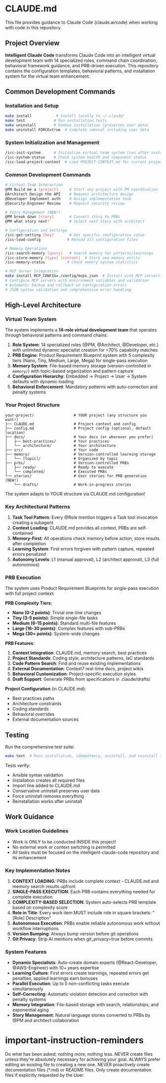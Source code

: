 # CLAUDE.md

This file provides guidance to Claude Code (claude.ai/code) when working with code in this repository.

## Project Overview

**Intelligent Claude Code** transforms Claude Code into an intelligent virtual development team with 14 specialized roles, command chain coordination, behavioral framework guidance, and PRB-driven execution. This repository contains the configuration templates, behavioral patterns, and installation system for the virtual team enhancement.

## Common Development Commands

### Installation and Setup
```bash
make install           # Install locally to ~/.claude/
make test             # Run installation tests
make uninstall        # Remove installation (preserves user data)
make uninstall FORCE=true  # Complete removal including user data
```

### System Initialization and Management
```bash
/icc-init-system      # Initialize virtual team system (run after installation)
/icc-system-status    # Check system health and component status
/icc-load-project-context  # Load PROJECT-CONTEXT.md for current project
```

### Common Development Commands
```bash
# Virtual Team Interaction
@PM Build me a [project]     # Start any project with PM coordination
@Architect Design the API    # Request architecture design
@Developer Implement auth    # Assign implementation task
@Security-Engineer Review    # Request security review

# Story Management (NEW!)
@PM break down [story]       # Convert story to PRBs
@PM what story next?         # Select next story with architect

# Configuration and Settings
/icc-get-setting [key]       # Get specific configuration value
/icc-load-config            # Reload all configuration files

# Memory Operations
/icc-search-memory [query]   # Search memory for patterns/learnings
/icc-store-memory [type] [content]  # Store new memory entity
/icc-memory-status          # Check memory system statistics

# MCP Server Integration
make install MCP_CONFIG=./config/mcps.json  # Install with MCP servers
# Configure MCP servers with environment variables and validation
# Automatic backup and rollback on configuration errors
# JSON syntax validation and comprehensive error handling
```

## High-Level Architecture

### Virtual Team System
The system implements a **14-role virtual development team** that operates through behavioral patterns and command chains:

1. **Role System**: 14 specialized roles (@PM, @Architect, @Developer, etc.) with unlimited dynamic specialist creation for <70% capability matches
2. **PRB Engine**: Product Requirement Blueprint system with 5 complexity tiers (Nano, Tiny, Medium, Large, Mega) for single-pass execution
3. **Memory System**: File-based memory storage (version-controlled in `memory/`) with topic-based organization and pattern capture
4. **Configuration Hierarchy**: Embedded → Project → User → System defaults with dynamic loading
5. **Behavioral Enforcement**: Mandatory patterns with auto-correction and penalty systems

### Your Project Structure
```
your-project/                  # YOUR project (any structure you want!)
├── CLAUDE.md                  # Project context and config
├── config.md                  # Project config (optional, default location)
├── docs/                      # Your docs (or wherever you prefer)
│   ├── best-practices/        # Your practices
│   └── architecture/          # Your architecture
├── src/                       # Your code
├── memory/                    # Version-controlled learning storage
│   └── [topic]/               # Organized by topic
├── prbs/                      # Version-controlled PRBs
│   ├── ready/                 # Ready to execute
│   └── completed/             # Executed PRBs
└── stories/                   # User stories for PRB generation (NEW!)
    └── drafts/                # Work-in-progress stories
```

The system adapts to YOUR structure via CLAUDE.md configuration!

### Key Architectural Patterns

1. **Task Tool Pattern**: Every @Role mention triggers a Task tool invocation creating a subagent
2. **Context Loading**: CLAUDE.md provides all context, PRBs are self-contained
3. **Memory-First**: All operations check memory before action, store results after completion
4. **Learning System**: First errors forgiven with pattern capture, repeated errors penalized
5. **Autonomy Levels**: L1 (manual approval), L2 (architect approval), L3 (full autonomous)

### PRB Execution

The system uses Product Requirement Blueprints for single-pass execution with full project context:

**PRB Complexity Tiers**:
- **Nano (0-2 points)**: Trivial one-line changes
- **Tiny (3-5 points)**: Simple single-file tasks
- **Medium (6-15 points)**: Standard multi-file features
- **Large (16-30 points)**: Complex features with sub-PRBs
- **Mega (30+ points)**: System-wide changes

**PRB Features**:
1. **Context Integration**: CLAUDE.md, memory search, best practices
2. **Project Standards**: Coding style, architecture patterns, IaC standards
3. **Code Pattern Search**: Find and reuse existing implementations
4. **External Documentation**: Context7 real-time docs, project wikis
5. **Behavioral Customization**: Project-specific execution styles
6. **Draft Support**: Generate PRBs from specifications in .claude/drafts/

**Project Configuration** (in CLAUDE.md):
- Best practices paths
- Architecture constraints  
- Coding standards
- Behavioral overrides
- External documentation sources

## Testing

Run the comprehensive test suite:
```bash
make test  # Runs installation, idempotency, uninstall, and reinstall tests
```

Tests verify:
- Ansible syntax validation
- Installation creates all required files
- Import line added to CLAUDE.md
- Conservative uninstall preserves user data
- Force uninstall removes everything
- Reinstallation works after uninstall

## Work Guidance

### Work Location Guidelines
- Work is ONLY to be conducted INSIDE this project!
- No external work or context switching is permitted
- All tasks must be focused on the intelligent-claude-code repository and its enhancement

### Key Implementation Notes

1. **CONTEXT LOADING**: PRBs include complete context - CLAUDE.md and memory search results upfront
2. **SINGLE-PASS EXECUTION**: Each PRB contains everything needed for complete execution
3. **COMPLEXITY-BASED SELECTION**: System auto-selects PRB template based on complexity score
4. **Role in Title**: Every work item MUST include role in square brackets: "[Role] Description"
5. **Autonomous Execution**: PRBs enable reliable autonomous work without workflow interruptions
6. **Version Bumping**: Always bump version before git operations
7. **Git Privacy**: Strip AI mentions when git_privacy=true before commits

### System Features

- **Dynamic Specialists**: Auto-create domain experts (@React-Developer, @AWS-Engineer) with 10+ years expertise
- **Learning Culture**: First errors create learnings, repeated errors get penalties, applied learnings earn bonuses
- **Parallel Execution**: Up to 5 non-conflicting tasks execute simultaneously
- **Self-Correcting**: Automatic violation detection and correction with penalty systems
- **Memory Integration**: File-based storage with search, relationships, and exponential aging
- **Story Management**: Natural language stories converted to PRBs by @PM and architect collaboration

# important-instruction-reminders
Do what has been asked; nothing more, nothing less.
NEVER create files unless they're absolutely necessary for achieving your goal.
ALWAYS prefer editing an existing file to creating a new one.
NEVER proactively create documentation files (*.md) or README files. Only create documentation files if explicitly requested by the User.